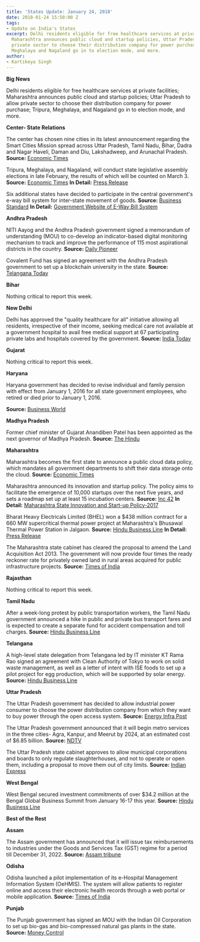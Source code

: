 ```yaml
---
title: 'States Update: January 24, 2018'
date: 2018-01-24 15:50:00 Z
tags:
- Update on India's States
excerpt: Delhi residents eligible for free healthcare services at private facilities,
  Maharashtra announces public cloud and startup policies, Uttar Pradesh to allow
  private sector to choose their distribution company for power purchase, Tripura,
  Meghalaya and Nagaland go in to election mode, and more.
author:
- Kartikeya Singh
---
```


**Big News**

Delhi residents eligible for free healthcare services at private facilities; Maharashtra announces public cloud and startup policies; Uttar Pradesh to allow private sector to choose their distribution company for power purchase; Tripura, Meghalaya, and Nagaland go in to election mode, and more.

**Center- State Relations**

The center has chosen nine cities in its latest announcement regarding the Smart Cities Mission spread across Uttar Pradesh, Tamil Nadu, Bihar, Dadra and Nagar Haveli, Daman and Diu, Lakshadweep, and Arunachal Pradesh. **Source:** [Economic Times](https://economictimes.indiatimes.com/news/economy/infrastructure/government-announces-names-of-nine-new-smart-cities-check-list-here/articleshow/62569505.cms)

Tripura, Meghalaya, and Nagaland, will conduct state legislative assembly elections in late February, the results of which will be counted on March 3. **Source:** [Economic Times](https://economictimes.indiatimes.com/news/politics-and-nation/tripura-to-go-for-polls-on-february-18-meghalaya-nagaland-on-february-27/articleshow/62551682.cms) **In Detail:** [Press Release](http://eci.nic.in/eci_main1/current/PN3_18012018.pdf)

Six additional states have decided to participate in the central government&#39;s e-way bill system for inter-state movement of goods. **Source:** [Business Standard](http://www.business-standard.com/article/economy-policy/gujarat-bihar-four-others-join-e-way-bill-platform-gstn-begins-trial-run-118011601133_1.html) **In Detail:** [Government Website of E-Way Bill System](http://164.100.80.111/ewbnat3/)

**Andhra Pradesh**

NITI Aayog and the Andhra Pradesh government signed a memorandum of understanding (MOU) to co-develop an indicator-based digital monitoring mechanism to track and improve the performance of 115 most aspirational districts in the country. **Source:** [Daily Pioneer](http://www.dailypioneer.com/nation/rtg-in-ap-earns-niti-praise.html)

Covalent Fund has signed an agreement with the Andhra Pradesh government to set up a blockchain university in the state. **Source:** [Telangana Today](https://telanganatoday.com/andhra-pradesh-to-set-up-blockchain-varsity)

**Bihar**

Nothing critical to report this week.

**New Delhi**

Delhi has approved the &quot;quality healthcare for all&quot; initiative allowing all residents, irrespective of their income, seeking medical care not available at a government hospital to avail free medical support at 67 participating private labs and hospitals covered by the government. **Source:** [India Today](https://www.indiatoday.in/mail-today/story/delhi-l-g-finally-gives-nod-to-kejriwal-s-quality-healthcare-for-all-plan-1147377-2018-01-17)

**Gujarat**

Nothing critical to report this week.

**Haryana**

Haryana government has decided to revise individual and family pension with effect from January 1, 2016 for all state government employees, who retired or died prior to January 1, 2016.

**Source:** [Business World](http://businessworld.in/article/Haryana-govt-to-revise-pension-family-pension/19-01-2018-137749/)

**Madhya Pradesh**

Former chief minister of Gujarat Anandiben Patel has been appointed as the next governor of Madhya Pradesh. **Source:** [The Hindu](http://www.thehindu.com/news/national/other-states/anandiben-patel-to-be-next-governor-of-madhya-pradesh/article22474310.ece)

**Maharashtra**

Maharashtra becomes the first state to announce a public cloud data policy, which mandates all government departments to shift their data storage onto the cloud. **Source:** [Economic Times](https://economictimes.indiatimes.com/tech/internet/maharashtra-becomes-the-first-state-to-unveil-public-cloud-policy/articleshow/62540943.cms)

Maharashtra announced its innovation and startup policy. The policy aims to facilitate the emergence of 10,000 startups over the next five years, and sets a roadmap set up at least 15 incubation centers. **Source:** [Inc 42](https://inc42.com/buzz/maharashtra-cabinet-startup-policy/) **In Detail:** [Maharashtra State Innovation and Start-up Policy-2017](https://aaplesarkar.maharashtra.gov.in/file/Innovation-Startup-Policy-2017-English.pdf)

Bharat Heavy Electricals Limited (BHEL) won a $438 million contract for a 660 MW supercritical thermal power project at Maharashtra&#39;s Bhusawal Thermal Power Station in Jalgaon. **Source:** [Hindu Business Line](http://www.thehindubusinessline.com/companies/bhel-bags-2800cr-order-for-power-project-in-maharashtra/article10036576.ece) **In Detail:** [Press Release](http://www.bhel.com/dynamic_files/press_files/pdf/BHEL%20bags%20Rs.2,800%20Crore%20EPC%20order%20for%20setting%20up%20660%20MW%20Supercritical%20%20Thermal%20Power%20Project%20in%20Maharashtra)

The Maharashtra state cabinet has cleared the proposal to amend the Land Acquisition Act 2013. The government will now provide four times the ready reckoner rate for privately owned land in rural areas acquired for public infrastructure projects. **Source:** [Times of India](https://timesofindia.indiatimes.com/city/mumbai/maharashtra-plans-4-times-ready-reckoner-rate-rate-for-rural-land-acquisition/articleshow/62547485.cms)

**Rajasthan**

Nothing critical to report this week.

**Tamil Nadu**

After a week-long protest by public transportation workers, the Tamil Nadu government announced a hike in public and private bus transport fares and is expected to create a separate fund for accident compensation and toll charges. **Source:** [Hindu Business Line](http://www.thehindubusinessline.com/news/national/tn-hikes-fares-of-staterun-private-buses-after-six-years/article10042469.ece)

**Telangana**

A high-level state delegation from Telangana led by IT minister KT Rama Rao signed an agreement with Clean Authority of Tokyo to work on solid waste management, as well as a letter of intent with ISE foods to set up a pilot project for egg production, which will be supported by solar energy. **Source:** [Hindu Business Line](http://www.thehindubusinessline.com/news/national/telangana-inks-mou-with-ise-foods-clean-authority-of-tokyo/article10042530.ece)

**Uttar Pradesh**

The Uttar Pradesh government has decided to allow industrial power consumer to choose the power distribution company from which they want to buy power through the open access system. **Source:** [Energy Infra Post](http://energyinfrapost.com/uttar-pradesh-government-allows-industry-choose-power-discom/)

The Uttar Pradesh government announced that it will begin metro services in the three cities- Agra, Kanpur, and Meerut by 2024, at an estimated cost of $6.85 billion. **Source:** [NDTV](https://www.ndtv.com/india-news/uttar-pradesh-government-plans-metro-services-in-agra-kanpur-meerut-by-2024-1801512)

The Uttar Pradesh state cabinet approves to allow municipal corporations and boards to only regulate slaughterhouses, and not to operate or open them, including a proposal to move them out of city limits. **Source:** [Indian Express](http://indianexpress.com/article/cities/lucknow/up-cabinet-clears-proposal-to-amend-acts-under-which-civic-bodies-can-only-regulate-abattoirs/)

**West Bengal**

West Bengal secured investment commitments of over $34.2 million at the Bengal Global Business Summit from January 16-17 this year. **Source:** [Hindu Business Line](http://www.thehindubusinessline.com/news/copyofbl18caalwbengal-global-summit-day-2bl/article10038013.ece)

**Best of the Rest**

**Assam**

The Assam government has announced that it will issue tax reimbursements to industries under the Goods and Services Tax (GST) regime for a period till December 31, 2022. **Source:** [Assam tribune](http://www.assamtribune.com/scripts/detailsnew.asp?id=jan2018/at059)

**Odisha**

Odisha launched a pilot implementation of its e-Hospital Management Information System (OeHMIS). The system will allow patients to register online and access their electronic health records through a web portal or mobile application. **Source:** [Times of India](https://timesofindia.indiatimes.com/city/bhubaneswar/odisha-government-launches-oehmis-project/articleshow/62573854.cms)

**Punjab**

The Punjab government has signed an MOU with the Indian Oil Corporation to set up bio-gas and bio-compressed natural gas plants in the state. **Source:** [Money Control](http://www.moneycontrol.com/news/india/punjab-inks-mou-with-ioc-to-set-up-biogas-bio-cng-plants-2483639.html)

